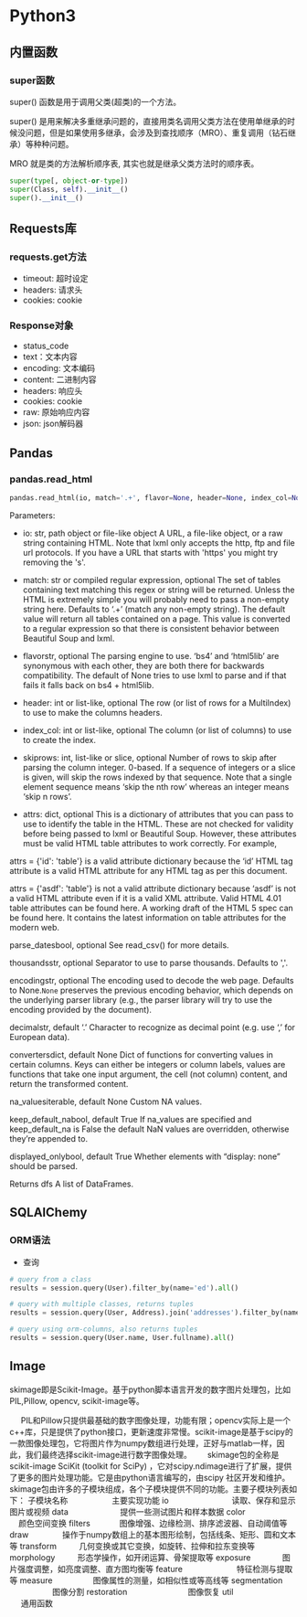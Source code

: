 # Python3

## 内置函数

### super函数

super() 函数是用于调用父类(超类)的一个方法。

super() 是用来解决多重继承问题的，直接用类名调用父类方法在使用单继承的时候没问题，但是如果使用多继承，会涉及到查找顺序（MRO）、重复调用（钻石继承）等种种问题。

MRO 就是类的方法解析顺序表, 其实也就是继承父类方法时的顺序表。

```python
super(type[, object-or-type])
super(Class, self).__init__()
super().__init__()
```

## Requests库

### requests.get方法

* timeout: 超时设定
* headers: 请求头
* cookies: cookie

### Response对象

* status_code
* text：文本内容
* encoding: 文本编码
* content: 二进制内容
* headers: 响应头
* cookies: cookie
* raw: 原始响应内容
* json: json解码器

## Pandas

### pandas.read_html

```python
pandas.read_html(io, match='.+', flavor=None, header=None, index_col=None, skiprows=None, attrs=None, parse_dates=False, thousands=',', encoding=None, decimal='.', converters=None, na_values=None, keep_default_na=True, displayed_only=True)
```

Parameters:

* io: str, path object or file-like object
A URL, a file-like object, or a raw string containing HTML. Note that lxml only accepts the http, ftp and file url protocols. If you have a URL that starts with 'https' you might try removing the 's'.

* match: str or compiled regular expression, optional
The set of tables containing text matching this regex or string will be returned. Unless the HTML is extremely simple you will probably need to pass a non-empty string here. Defaults to ‘.+’ (match any non-empty string). The default value will return all tables contained on a page. This value is converted to a regular expression so that there is consistent behavior between Beautiful Soup and lxml.

* flavorstr, optional
The parsing engine to use. ‘bs4’ and ‘html5lib’ are synonymous with each other, they are both there for backwards compatibility. The default of None tries to use lxml to parse and if that fails it falls back on bs4 + html5lib.

* header: int or list-like, optional
The row (or list of rows for a MultiIndex) to use to make the columns headers.

* index_col: int or list-like, optional
The column (or list of columns) to use to create the index.

* skiprows: int, list-like or slice, optional
Number of rows to skip after parsing the column integer. 0-based. If a sequence of integers or a slice is given, will skip the rows indexed by that sequence. Note that a single element sequence means ‘skip the nth row’ whereas an integer means ‘skip n rows’.

* attrs: dict, optional
This is a dictionary of attributes that you can pass to use to identify the table in the HTML. These are not checked for validity before being passed to lxml or Beautiful Soup. However, these attributes must be valid HTML table attributes to work correctly. For example,

attrs = {'id': 'table'}
is a valid attribute dictionary because the ‘id’ HTML tag attribute is a valid HTML attribute for any HTML tag as per this document.

attrs = {'asdf': 'table'}
is not a valid attribute dictionary because ‘asdf’ is not a valid HTML attribute even if it is a valid XML attribute. Valid HTML 4.01 table attributes can be found here. A working draft of the HTML 5 spec can be found here. It contains the latest information on table attributes for the modern web.

parse_datesbool, optional
See read_csv() for more details.

thousandsstr, optional
Separator to use to parse thousands. Defaults to ','.

encodingstr, optional
The encoding used to decode the web page. Defaults to None.``None`` preserves the previous encoding behavior, which depends on the underlying parser library (e.g., the parser library will try to use the encoding provided by the document).

decimalstr, default ‘.’
Character to recognize as decimal point (e.g. use ‘,’ for European data).

convertersdict, default None
Dict of functions for converting values in certain columns. Keys can either be integers or column labels, values are functions that take one input argument, the cell (not column) content, and return the transformed content.

na_valuesiterable, default None
Custom NA values.

keep_default_nabool, default True
If na_values are specified and keep_default_na is False the default NaN values are overridden, otherwise they’re appended to.

displayed_onlybool, default True
Whether elements with “display: none” should be parsed.

Returns
dfs
A list of DataFrames.

## SQLAlChemy

### ORM语法

* 查询
```python
# query from a class
results = session.query(User).filter_by(name='ed').all()

# query with multiple classes, returns tuples
results = session.query(User, Address).join('addresses').filter_by(name='ed').all()

# query using orm-columns, also returns tuples
results = session.query(User.name, User.fullname).all()
```

## Image

skimage即是Scikit-Image。基于python脚本语言开发的数字图片处理包，比如PIL,Pillow, opencv, scikit-image等。

     PIL和Pillow只提供最基础的数字图像处理，功能有限；opencv实际上是一个c++库，只是提供了python接口，更新速度非常慢。scikit-image是基于scipy的一款图像处理包，它将图片作为numpy数组进行处理，正好与matlab一样，因此，我们最终选择scikit-image进行数字图像处理。
      skimage包的全称是scikit-image SciKit (toolkit for SciPy) ，它对scipy.ndimage进行了扩展，提供了更多的图片处理功能。它是由python语言编写的，由scipy 社区开发和维护。skimage包由许多的子模块组成，各个子模块提供不同的功能。主要子模块列表如下：
子模块名称　                主要实现功能
io                            读取、保存和显示图片或视频
data                       提供一些测试图片和样本数据
color                           颜色空间变换
filters             图像增强、边缘检测、排序滤波器、自动阈值等
draw               操作于numpy数组上的基本图形绘制，包括线条、矩形、圆和文本等
transform          几何变换或其它变换，如旋转、拉伸和拉东变换等
morphology          形态学操作，如开闭运算、骨架提取等
exposure              图片强度调整，如亮度调整、直方图均衡等
feature                        特征检测与提取等
measure                  图像属性的测量，如相似性或等高线等
segmentation                          图像分割
restoration                           图像恢复
util                                  通用函数
